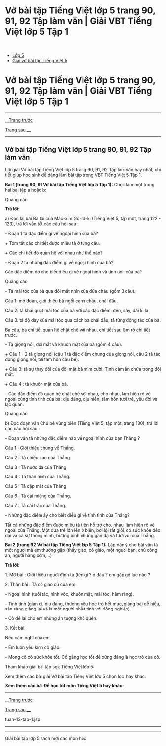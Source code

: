 # Vở bài tập Tiếng Việt lớp 5 trang 90, 91, 92 Tập làm văn | Giải VBT Tiếng Việt lớp 5 Tập 1

﻿

  * [Lớp 5](https://vietjack.com/series/lop-5.jsp)
  * [Giải vở bài tập Tiếng Việt 5](https://vietjack.com/giai-vo-bai-tap-tieng-viet-5/index.jsp)



# Vở bài tập Tiếng Việt lớp 5 trang 90, 91, 92 Tập làm văn | Giải VBT Tiếng Việt lớp 5 Tập 1

* * *

[__Trang trước](https://vietjack.com/giai-vo-bai-tap-tieng-viet-5/tuan-13-tap-1.jsp)

[Trang sau __](https://vietjack.com/giai-vo-bai-tap-tieng-viet-5/tuan-13-tap-1.jsp)

* * *

## Vở bài tập Tiếng Việt lớp 5 trang 90, 91, 92 Tập làm văn

Lời giải Vở bài tập Tiếng Việt lớp 5 trang 90, 91, 92 Tập làm văn hay nhất, chi tiết giúp học sinh dễ dàng làm bài tập trong VBT Tiếng Việt 5 Tập 1.

**Bài 1 (trang 90, 91 Vở bài tập Tiếng Việt lớp 5 Tập 1):** Chọn làm một trong hai bài tập a hoặc b:

Quảng cáo

**Trả lời:**

a) Đọc lại bài Bà tôi của Mác-xim Go-rơ-ki (Tiếng Việt 5, tập một, trang 122 - 123), trả lời vắn tắt các câu hỏi sau : 

\- Đoạn 1 tả đặc điểm gì về ngoại hình của bà? 

\+ Tóm tắt các chi tiết được miêu tả ở từng câu. 

\+ Các chi tiết đó quan hệ với nhau như thế nào? 

\- Đoạn 2 tả những đặc điểm gì về ngoại hình của bà? 

Các đặc điểm đó cho biết điều gì về ngoại hình và tính tình của bà? 

Quảng cáo

\- Tả mái tóc của bà qua đôi mắt nhìn của đứa cháu (gồm 3 câu). 

Câu 1: mở đoạn, giới thiệu bà ngồi cạnh cháu, chải đầu. 

Câu 2: tả khái quát mái tóc của bà với các đặc điểm: đen, dày, dài kì lạ. 

Câu 3. tả độ dày của mái tóc qua cách bà chải đầu, tả từng động tác của bà. 

Ba câu, ba chi tiết quan hệ chặt chẽ với nhau, chi tiết sau làm rõ chi tiết trước. 

\- Tả giọng nói, đôi mắt và khuôn mặt của bà (gồm 4 câu). 

\+ Câu 1 - 2 tả giọng nói (câu 1 tả đặc điểm chung của giọng nói, câu 2 tả tác động giọng nói, tới tâm hồn cậu bé). 

\+ Câu 3: tả sự thay đổi của đôi mắt bà mỉm cười. Tình cảm ẩn chứa trong đôi mắt. 

\+ Câu 4 : tả khuôn mặt của bà. 

\- Các đặc điểm đó quan hệ chặt chẽ với nhau, cho nhau, làm hiện rõ vẻ ngoài cùng tính tình của bà: dịu dàng, dịu hiền, tâm hồn tươi trẻ, yêu đời và lạc quan. 

Quảng cáo

b) Đọc đoạn văn Chú bé vùng biển (Tiếng Việt 5, tập một, trang 130), trả lời các câu hỏi sau : 

\- Đoạn vân tả những đặc điểm nào về ngoại hĩnh của bạn Thắng ? 

Câu 1 : Giới thiệu chung về Thắng. 

Câu 2 : Tả chiều cao của Thắng. 

Câu 3 : Tả nước da của Thắng. 

Câu 4 : Tả thân hình của Thắng. 

Câu 5 : Tả cặp mắt của Thắng 

Câu 6 : Tả cái miệng của Thắng. 

Câu 7 : Tả cái trán của Thắng. 

\- Những đặc điểm ấy cho biết điều gì về tính tình của Thắng? 

Tất cả những đặc điểm được miêu tả trên hỗ trợ cho. nhau, làm hiện rõ vẻ ngoài của Thắng. Một đứa trẻ lớn lên ở biển, bơi lội rất giỏi, có sức khỏe dẻo dai và cả sự thông minh, bướng bỉnh nhưng gan dạ và tươi vui của Thắng. 

**Bài 2 (trang 92 Vở bài tập Tiếng Việt lớp 5 Tập 1):** Lập dàn ý cho bài văn tả một người mà em thường gặp (thầy giáo, cô giáo, một người bạn, chú công an, người hàng xóm,...)

**Trả lời:**

1\. Mở bài : Giới thiệu người định tả (tên gì ? ở đâu ? em gặp gỡ lúc nào ? 

2\. Thân bài : Tả cô giáo cũ của em.

\- Ngoại hình (tuổi tác, hình vóc, khuôn mặt, mái tóc, hàm răng). 

\- Tính tình (giản dị, dịu dàng, thương yêu học trò hết mực, giảng bài dễ hiểu, sẵn sàng giảng lại và là một người nhiệt tình với đồng nghiệp). 

\- Cô để lại cho em những ấn tượng khó quên.

3\. Kết bài:

Nêu cảm nghĩ của em.

\- Em luôn yêu kính cô giáo.

\- Mong cô có sức khỏe tốt. Cố gắng học tốt để xứng đáng là học trò của cô. 

Tham khảo giải bài tập sgk Tiếng Việt lớp 5:

Xem thêm các bài giải Vở bài tập Tiếng Việt lớp 5 chọn lọc, hay khác:

**Xem thêm các bài Để học tốt môn Tiếng Việt 5 hay khác:**

* * *

[__Trang trước](https://vietjack.com/giai-vo-bai-tap-tieng-viet-5/tuan-13-tap-1.jsp)

[Trang sau __](https://vietjack.com/giai-vo-bai-tap-tieng-viet-5/tuan-13-tap-1.jsp)

tuan-13-tap-1.jsp

* * *

* * *

Giải bài tập lớp 5 sách mới các môn học
